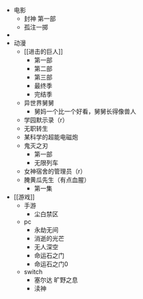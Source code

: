 - 电影
	- 封神 第一部
	- 孤注一掷
-
- 动漫
	- [[进击的巨人]]
		- 第一部
		- 第二部
		- 第三部
		- 最终季
		- 完结季
	- 异世界舅舅
		- 舅妈一个比一个好看，舅舅长得像兽人
	- 学园默示录（r）
	- 无职转生
	- 某科学的超能电磁炮
	- 鬼灭之刃
		- 第一部
		- 无限列车
	- 女神宿舍的管理员（r）
	- 腌黄瓜先生（有点血腥）
		- 第一集
- [[游戏]]
	- 手游
		- 尘白禁区
	- pc
		- 永劫无间
		- 消逝的光芒
		- 无人深空
		- 命运石之门
		- 命运石之门0
	- switch
		- 塞尔达 旷野之息
		- 渎神